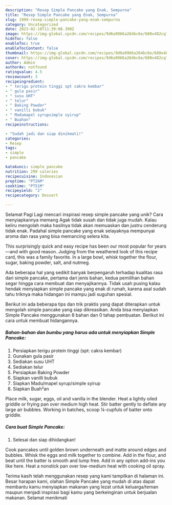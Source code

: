 ```yaml
---
description: "Resep Simple Pancake yang Enak, Sempurna"
title: "Resep Simple Pancake yang Enak, Sempurna"
slug: 1999-resep-simple-pancake-yang-enak-sempurna
category: Uncategorized
date: 2023-02-18T11:39:08.390Z
image: https://img-global.cpcdn.com/recipes/9d6a9966a264bc6e/680x482cq70/simple-pancake-foto-resep-utama.jpg
hideToc: false
enableToc: true
enableTocContent: false
thumbnail: https://img-global.cpcdn.com/recipes/9d6a9966a264bc6e/680x482cq70/simple-pancake-foto-resep-utama.jpg
cover: https://img-global.cpcdn.com/recipes/9d6a9966a264bc6e/680x482cq70/simple-pancake-foto-resep-utama.jpg
author: Admin
authorAv: notfound
ratingvalue: 4.5
reviewcount: 3
recipeingredient:
- " terigu protein tinggi spt cakra kembar"
- " gula pasir"
- " susu UHT"
- " telur"
- " Baking Powder"
- " vanilli bubuk"
- " Madumapel syrupsimple syirup"
- " Buahan"
recipeinstructions:

- "Sudah jadi dan siap dinikmati!"
categories:
- Resep
tags:
- simple
- pancake

katakunci: simple pancake 
nutrition: 299 calories
recipecuisine: Indonesian
preptime: "PT26M"
cooktime: "PT51M"
recipeyield: "2"
recipecategory: Dessert

---
```



Selamat Pagi Lagi mencari inspirasi resep simple pancake yang unik? Cara menyiapkannya memang Agak tidak susah dan tidak juga mudah. Kalau keliru mengolah maka hasilnya tidak akan memuaskan dan justru cenderung tidak enak. Padahal simple pancake yang enak selayaknya mempunyai aroma dan rasa yang bisa memancing selera kita.


This surprisingly quick and easy recipe has been our most popular for years—and with good reason. Judging from the weathered look of this recipe card, this was a family favorite. In a large bowl, whisk together the flour, sugar, baking powder, salt, and nutmeg.

Ada beberapa hal yang sedikit banyak berpengaruh terhadap kualitas rasa dari simple pancake, pertama dari jenis bahan, kedua pemilihan bahan segar hingga cara membuat dan menyajikannya. Tidak usah pusing kalau hendak menyiapkan simple pancake yang enak di rumah, karena asal sudah tahu triknya maka hidangan ini mampu jadi suguhan spesial.


Berikut ini ada beberapa tips dan trik praktis yang dapat diterapkan untuk mengolah simple pancake yang siap dikreasikan. Anda bisa menyiapkan Simple Pancake menggunakan 8 bahan dan 0 tahap pembuatan. Berikut ini cara untuk membuat hidangannya.

<!--inarticleads1-->

##### Bahan-bahan dan bumbu yang harus ada untuk menyiapkan Simple Pancake:

1. Persiapkan  terigu protein tinggi (spt: cakra kembar)
1. Gunakan  gula pasir
1. Sediakan  susu UHT
1. Sediakan  telur
1. Persiapkan  Baking Powder
1. Siapkan  vanilli bubuk
1. Siapkan  Madu/mapel syrup/simple syirup
1. Siapkan  Buah²an


Place milk, sugar, eggs, oil and vanilla in the blender. Heat a lightly oiled griddle or frying pan over medium high heat. Stir batter gently to deflate any large air bubbles. Working in batches, scoop ¼-cupfuls of batter onto griddle. 

<!--inarticleads2-->

##### Cara buat Simple Pancake:


1. Selesai dan siap dihidangkan!

Cook pancakes until golden brown underneath and matte around edges and bubbles. Whisk the eggs and milk together to combine. Add in the flour, and beat until the batter is smooth and lump free. Add in any option add-ins you like here. Heat a nonstick pan over low-medium heat with cooking oil spray. 

Terima kasih telah menggunakan resep yang kami tampilkan di halaman ini. Besar harapan kami, olahan Simple Pancake yang mudah di atas dapat membantu kamu menyiapkan makanan yang lezat untuk keluarga/teman maupun menjadi inspirasi bagi kamu yang berkeinginan untuk berjualan makanan. Selamat menikmati
